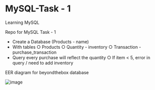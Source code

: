# MySQL-Task - 1

Learning MySQL

Repo for MySQL Task - 1

- Create a Database (Products - name)
- With tables
		○ Products
		○ Quantity - inventory
		○ Transaction - purchase_transaction
- Query every purchase will reflect the quantity
    ○ If item < 5, error in query / need to add inventory


EER diagram for beyondthebox database

![image](https://user-images.githubusercontent.com/115247135/218405441-41a22926-0d68-4409-99e0-8466a9c4e5a1.png)
